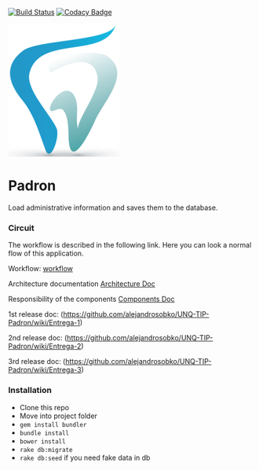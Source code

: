 [![Build Status](https://travis-ci.org/alejandrosobko/UNQ-TIP-Padron.svg?branch=master)](https://travis-ci.org/alejandrosobko/UNQ-TIP-Padron) [![Codacy Badge](https://api.codacy.com/project/badge/Grade/1b733ae3c40d4f6aaf22edf5e5a579d5)](https://www.codacy.com/app/alee-sk8/padron?utm_source=github.com&amp;utm_medium=referral&amp;utm_content=alejandrosobko/padron&amp;utm_campaign=Badge_Grade)


![Padrón](/app/assets/images/logo.png) 


# Padron

 Load administrative information and saves them to the database.

### Circuit

The workflow is described in the following link. Here you can look a normal flow of this application.

Workflow:  [workflow](https://github.com/alejandrosobko/UNQ-TIP-Padron/wiki/Workflow) 

Architecture documentation [Architecture Doc](https://github.com/alejandrosobko/UNQ-TIP-Padron/wiki/Arquitectura)

Responsibility of the components [Components Doc](https://github.com/alejandrosobko/UNQ-TIP-Padron/wiki/Responsabilidades)

1st release doc: (https://github.com/alejandrosobko/UNQ-TIP-Padron/wiki/Entrega-1)

2nd release doc: (https://github.com/alejandrosobko/UNQ-TIP-Padron/wiki/Entrega-2)

3rd release doc: (https://github.com/alejandrosobko/UNQ-TIP-Padron/wiki/Entrega-3)

### Installation

* Clone this repo
* Move into project folder
* `gem install bundler`
* `bundle install`
* `bower install`
* `rake db:migrate`
* `rake db:seed` if you need fake data in db
